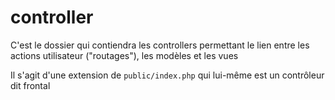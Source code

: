 # controller

C'est le dossier qui contiendra les controllers permettant le lien entre les actions utilisateur ("routages"), les modèles et les vues

Il s'agit d'une extension de `public/index.php` qui lui-même est un contrôleur dit frontal
